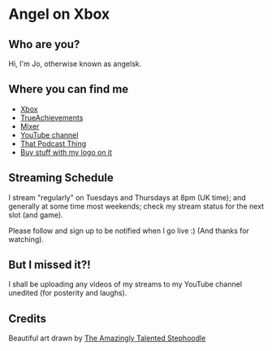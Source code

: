 # Angel on Xbox

## Who are you?

Hi, I'm Jo, otherwise known as angelsk.

## Where you can find me

* [Xbox](https://account.xbox.com/en-GB/Profile?gamerTag=angelsk)
* [TrueAchievements](https://www.trueachievements.com/gamer/angelsk)
* [Mixer](https://mixer.com/angelsk)
* [YouTube channel](https://www.youtube.com/c/JoCarterAngelSK)
* [That Podcast Thing](http://www.thatpodcastthing.co.uk)
* [Buy stuff with my logo on it](https://teespring.com/angel-on-xbox)

## Streaming Schedule

I stream "regularly" on Tuesdays and Thursdays at 8pm (UK time); and generally at some time most weekends; check my stream status for the next slot (and game). 

Please follow and sign up to be notified when I go live :) (And thanks for watching).

## But I missed it?!

I shall be uploading any videos of my streams to my YouTube channel unedited (for posterity and laughs).

## Credits

Beautiful art drawn by [The Amazingly Talented Stephoodle](http://stephoodle.tumblr.com)
